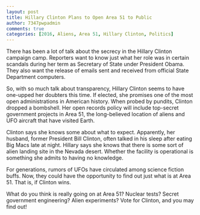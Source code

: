```yaml
---
layout: post
title: Hillary Clinton Plans to Open Area 51 to Public
author: 7347pwpadmin
comments: true
categories: [2016, Aliens, Area 51, Hillary Clinton, Politics]
---
```

There has been a lot of talk about the secrecy in the Hillary Clinton campaign camp. Reporters want to know just what her role was in certain scandals during her term as Secretary of State under President Obama. They also want the release of emails sent and received from official State Department computers.

So, with so much talk about transparency, Hillary Clinton seems to have one-upped her doubters this time. If elected, she promises one of the most open administrations in American history. When probed by pundits, Clinton dropped a bombshell. Her open records policy will include top-secret government projects in Area 51, the long-believed location of aliens and UFO aircraft that have visited Earth.

Clinton says she knows some about what to expect. Apparently, her husband, former President Bill Clinton, often talked in his sleep after eating Big Macs late at night. Hillary says she knows that there is some sort of alien landing site in the Nevada desert. Whether the facility is operational is something she admits to having no knowledge.

For generations, rumors of UFOs have circulated among science fiction buffs. Now, they could have the opportunity to find out just what is at Area 51. That is, if Clinton wins.

What do you think is really going on at Area 51? Nuclear tests? Secret government engineering? Alien experiments? Vote for Clinton, and you may find out!

